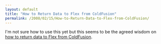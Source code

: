 ```yaml
---
layout: default
title: "How to Return Data to Flex from ColdFusion"
permalink: /2008/02/15/How-to-Return-Data-to-Flex-from-ColdFusion/
---
```


<p>I'm not sure how to use this yet but this seems to be the agreed wisdom on <a href="http://www.briankotek.com/blog/index.cfm/2008/1/28/Returning-Typed-Structs-vs-CFCs-to-Flex" target="_blank">how to return data to Flex from ColdFusion</a>.</p>